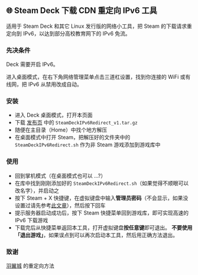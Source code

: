## 🌐 Steam Deck 下载 CDN 重定向 IPv6 工具

适用于 Steam Deck 和其它 Linux 发行版的网络小工具，把 Steam 的下载请求重定向到 IPv6，以达到部分高校教育网下的 IPv6 免流。

### 先决条件

Deck 需要开启 IPv6。

进入桌面模式，在右下角网络管理菜单点击三道杠设置，找到你连接的 WiFi 或有线网，把 IPv6 从禁用改成自动。

### 安装

- 进入 Deck 桌面模式，打开本页面
- 下载 [发布页](https://github.com/chiyuki0325/SteamDeckIPv6Redirect/releases/latest) 中的 `SteamDeckIPv6Redirect_v1.tar.gz`
- 随便在主目录（Home）中找个地方解压
- 在桌面模式中打开 Steam，把解压好的文件夹中的 `SteamDeckIPv6Redirect.sh` 作为非 Steam 游戏添加到游戏库中

### 使用

- 回到掌机模式（在桌面模式也可以 ...?）
- 在库中找到刚刚添加好的 `SteamDeckIPv6Redirect.sh`（如果觉得不顺眼可以改名字），并启动之
- 按下 Steam + X 快捷键，在虚拟键盘中输入**管理员密码**（不会显示，如果没设置过请先参考[此文章](https://www.bilibili.com/opus/726184510708777001)），然后按下回车
- 提示服务器启动成功后，按下 Steam 快捷菜单回到游戏库，即可实现高速的 IPv6 下载游戏
- 下载完后从快捷菜单返回本工具，打开虚拟键盘**按任意键**即可退出。
  **不要使用「退出游戏」**，如果误点到可以再次启动本工具，然后用正确方法退出。

### 致谢

[羽翼城](https://www.dogfight360.com/blog/18273/) 的重定向方法
